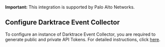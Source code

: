 **Important:** 
This integration is supported by Palo Alto Networks.
## Configure Darktrace Event Collector
To configure an instance of Darktrace Event Collector, you are required to generate public and private API Tokens. For detailed instructions, click [here](https://customerportal.darktrace.com/product-guides/main/api-tokens).

